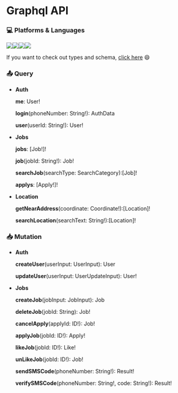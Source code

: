 # Graphql API

### 💻 Platforms & Languages

<img src="https://img.shields.io/badge/Nodejs-green?style=flat&logo=Node.js&logoColor=white"/><img src="https://img.shields.io/badge/TypeScript-blue?style=flat&logo=typescript&logoColor=white"/><img src="https://img.shields.io/badge/MongoDB-darkgreen?style=flat&logo=mongodb&logoColor=white"/><img src="https://img.shields.io/badge/Graphql-pink?style=flat&logo=graphql&logoColor=white"/>

If you want to check out types and schema, [click here](https://github.com/BaskBoomy/daangn_job_server_graphql/blob/master/src/graphql/schema/index.ts) 😄

### 📤 Query

- **Auth**

  **me**: User!

  **login**(phoneNumber: String!): AuthData

  **user**(userId: String!): User!

- **Jobs**

  **jobs**: [Job!]!

  **job**(jobId: String!): Job!

  **searchJob**(searchType: SearchCategory):[Job]!

  **applys**: [Apply!]!

- **Location**

  **getNearAddress**(coordinate: Coordinate!):[Location]!

  **searchLocation**(searchText: String!):[Location]!

### 📥 Mutation

- **Auth**

  **createUser**(userInput: UserInput): User

  **updateUser**(userInput: UserUpdateInput): User!

- **Jobs**

  **createJob**(jobInput: JobInput): Job

  **deleteJob**(jobId: String): Job!

  **cancelApply**(applyId: ID!): Job!

  **applyJob**(jobId: ID!): Apply!

  **likeJob**(jobId: ID!): Like!

  **unLikeJob**(jobId: ID!): Job!

  **sendSMSCode**(phoneNumber: String!): Result!

  **verifySMSCode**(phoneNumber: String!, code: String!): Result!
